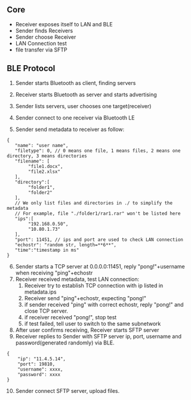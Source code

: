 ## Core

- Receiver exposes itself to LAN and BLE
- Sender finds Receivers
- Sender choose Receiver
- LAN Connection test
- file transfer via SFTP

## BLE Protocol

1. Sender starts Bluetooth as client, finding servers
2. Receiver starts Bluetooth as server and starts advertising
3. Sender lists servers, user chooses one target(receiver)
4. Sender connect to one receiver via Bluetooth LE

5. Sender send metadata to receiver as follow:
```
{
   "name": "user name",
   "filetype": 0, // 0 means one file, 1 means files, 2 means one directory, 3 means directories
   "filename": [
        "file1.docx",
        "file2.xlsx"
   ],
   "directory":[
        "folder1",
        "folder2"
   ],
   // We only list files and directories in ./ to simplify the metadata
   // For example, file "./folder1/rar1.rar" won't be listed here
   "ips":[
        "192.168.0.50",
        "10.80.1.73"
   ],
   "port": 11451, // ips and port are used to check LAN connection
   "echostr": "random str, length=**6**",
   "time":"timestamp in ms"   
}
```
6. Sender starts a TCP server at 0.0.0.0:11451, reply "pong!"+username when receiving "ping"+echostr
7. Receiver received metadata, test LAN connection:
   1. Receiver try to establish TCP connection with ip listed in metadata.ips
   2. Receiver send "ping"+echostr, expecting "pong!"
   3. if sender received "ping" with correct echostr, reply "pong!" and close TCP server. 
   4. if receiver received "pong!", stop test
   6. if test failed, tell user to switch to the same subnetwork
8. After user confirms receiving, Receiver starts SFTP server
9. Receiver replies to Sender with SFTP server ip, port, username and password(generated randomly) via BLE.
```
{
    "ip": "11.4.5.14",
    "port": 19810,
    "username": xxxx,
    "password": xxxx
}
```
10. Sender connect SFTP server, upload files.


